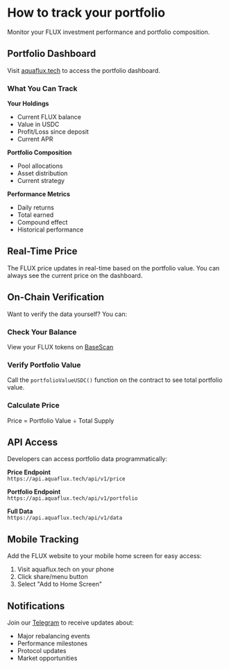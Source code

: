 # How to track your portfolio

Monitor your FLUX investment performance and portfolio composition.

## Portfolio Dashboard

Visit [aquaflux.tech](https://aquaflux.tech) to access the portfolio dashboard.

### What You Can Track

**Your Holdings**  
- Current FLUX balance
- Value in USDC
- Profit/Loss since deposit
- Current APR

**Portfolio Composition**  
- Pool allocations
- Asset distribution
- Current strategy

**Performance Metrics**  
- Daily returns
- Total earned
- Compound effect
- Historical performance

## Real-Time Price

The FLUX price updates in real-time based on the portfolio value. You can always see the current price on the dashboard.

## On-Chain Verification

Want to verify the data yourself? You can:

### Check Your Balance
View your FLUX tokens on [BaseScan](https://basescan.org/token/0xB6a9D1E420B0DbAa3d137D8aa3D97927f04eA8F9)

### Verify Portfolio Value
Call the `portfolioValueUSDC()` function on the contract to see total portfolio value.

### Calculate Price
Price = Portfolio Value ÷ Total Supply

## API Access

Developers can access portfolio data programmatically:

**Price Endpoint**  
`https://api.aquaflux.tech/api/v1/price`

**Portfolio Endpoint**  
`https://api.aquaflux.tech/api/v1/portfolio`

**Full Data**  
`https://api.aquaflux.tech/api/v1/data`

## Mobile Tracking

Add the FLUX website to your mobile home screen for easy access:
1. Visit aquaflux.tech on your phone
2. Click share/menu button
3. Select "Add to Home Screen"

## Notifications

Join our [Telegram](https://t.me/aquaflux_tech) to receive updates about:
- Major rebalancing events
- Performance milestones
- Protocol updates
- Market opportunities